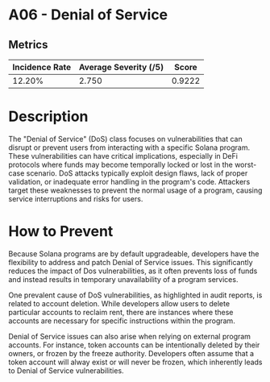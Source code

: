 # A06 - Denial of Service

## Metrics

<center>

| Incidence Rate | Average Severity (/5) | Score      |
|----------------|-----------------------|------------|
|     12.20%     |         2.750         |   0.9222   |

</center>

# Description

The "Denial of Service" (DoS) class focuses on vulnerabilities that can disrupt or prevent users from interacting with a specific Solana program. These vulnerabilities can have critical implications, especially in DeFi protocols where funds may become temporally locked or lost in the worst-case scenario. DoS attacks typically exploit design flaws, lack of proper validation, or inadequate error handling in the program's code. Attackers target these weaknesses to prevent the normal usage of a program, causing service interruptions and risks for users.

# How to Prevent

Because Solana programs are by default upgradeable, developers have the flexibility to address and patch Denial of Service issues. This significantly reduces the impact of Dos vulnerabilities, as it often prevents loss of funds and instead results in temporary unavailability of a program services.

One prevalent cause of DoS vulnerabilities, as highlighted in audit reports, is related to account deletion. While developers allow users to delete particular accounts to reclaim rent, there are instances where these accounts are necessary for specific instructions within the program.

Denial of Service issues can also arise when relying on external program accounts. For instance, token accounts can be intentionally deleted by their owners, or frozen by the freeze authority. Developers often assume that a token account will alway exist or will never be frozen, which inherently leads to Denial of Service vulnerabilities.
